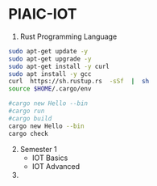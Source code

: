 # PIAIC-IOT

1. Rust Programming Language
```bash
sudo apt-get update -y
sudo apt-get upgrade -y
sudo apt-get install -y curl
sudo apt install -y gcc
curl  https://sh.rustup.rs  -sSf  |  sh
source $HOME/.cargo/env

#cargo new Hello --bin
#cargo run
#cargo build
cargo new Hello --bin
cargo check
```


2. Semester 1
    - IOT Basics
    - IOT Advanced
3. 


